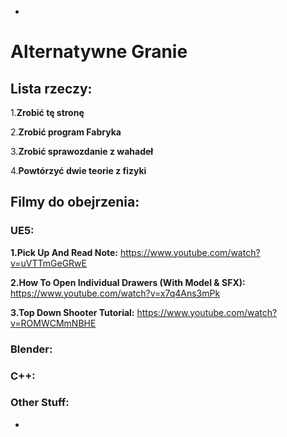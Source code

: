 *

# Alternatywne Granie

## Lista rzeczy:
1.**Zrobić tę stronę**

2.**Zrobić program Fabryka**

3.**Zrobić sprawozdanie z wahadeł**

4.**Powtórzyć dwie teorie z fizyki**

## Filmy do obejrzenia:

### UE5:
**1.Pick Up And Read Note:**
https://www.youtube.com/watch?v=uVTTmGeGRwE

**2.How To Open Individual Drawers (With Model & SFX):**
https://www.youtube.com/watch?v=x7q4Ans3mPk

**3.Top Down Shooter Tutorial:**
https://www.youtube.com/watch?v=ROMWCMmNBHE

### Blender:

### C++:

### Other Stuff:

*
